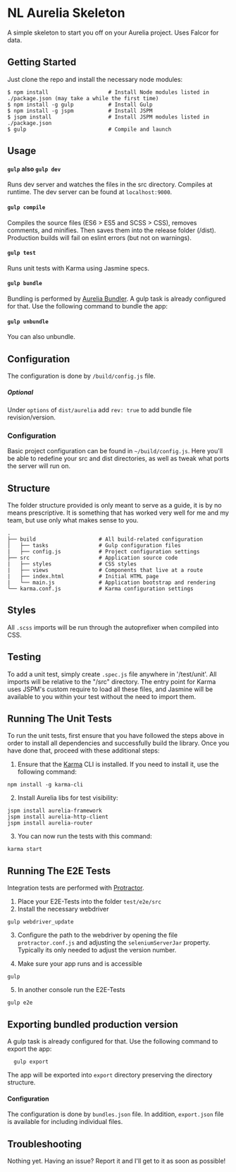 NL Aurelia Skeleton
=======================

A simple skeleton to start you off on your Aurelia project. Uses Falcor for data.

Getting Started
---------------

Just clone the repo and install the necessary node modules:

```shell
$ npm install                   # Install Node modules listed in ./package.json (may take a while the first time)
$ npm install -g gulp           # Install Gulp
$ npm install -g jspm           # Install JSPM
$ jspm install                  # Install JSPM modules listed in ./package.json
$ gulp                          # Compile and launch
```

Usage
-----

#### `gulp` also `gulp dev`
Runs dev server and watches the files in the src directory. Compiles at runtime. The dev server can be found at `localhost:9000`.

#### `gulp compile`
Compiles the source files (ES6 > ES5 and SCSS > CSS), removes comments, and minifies. Then saves them into the release folder (/dist). Production builds will fail on eslint errors (but not on warnings).

#### `gulp test`
Runs unit tests with Karma using Jasmine specs.

#### `gulp bundle`
Bundling is performed by [Aurelia Bundler](http://github.com/aurelia/bundler). A gulp task is already configured for that. Use the following command to bundle the app:

#### `gulp unbundle`
You can also unbundle.

## Configuration
The configuration is done by ```/build/config.js``` file.

##### Optional
Under ```options``` of ```dist/aurelia``` add ```rev: true``` to add bundle file revision/version.

### Configuration

Basic project configuration can be found in `~/build/config.js`. Here you'll be able to redefine your src and dist directories, as well as tweak what ports the server will run on.

Structure
---------

The folder structure provided is only meant to serve as a guide, it is by no means prescriptive. It is something that has worked very well for me and my team, but use only what makes sense to you.

```
.
├── build                    # All build-related configuration
│   ├── tasks                # Gulp configuration files
|   ├── config.js            # Project configuration settings
├── src                      # Application source code
|   ├── styles               # CSS styles
|   ├── views                # Components that live at a route
|   ├── index.html           # Initial HTML page
|   └── main.js              # Application bootstrap and rendering
└── karma.conf.js            # Karma configuration settings
```

Styles
------

All `.scss` imports will be run through the autoprefixer when compiled into CSS.

Testing
-------

To add a unit test, simply create `.spec.js` file anywhere in '/test/unit'. All imports will be relative to the "/src" directory. The entry point for Karma uses JSPM's custom require to load all these files, and Jasmine will be available to you within your test without the need to import them.

## Running The Unit Tests

To run the unit tests, first ensure that you have followed the steps above in order to install all dependencies and successfully build the library. Once you have done that, proceed with these additional steps:

1. Ensure that the [Karma](http://karma-runner.github.io/) CLI is installed. If you need to install it, use the following command:

  ```shell
  npm install -g karma-cli
  ```
2. Install Aurelia libs for test visibility:

```shell
jspm install aurelia-framework
jspm install aurelia-http-client
jspm install aurelia-router
```
3. You can now run the tests with this command:

  ```shell
  karma start
  ```

## Running The E2E Tests
Integration tests are performed with [Protractor](http://angular.github.io/protractor/#/).

1. Place your E2E-Tests into the folder ```test/e2e/src```
2. Install the necessary webdriver

  ```shell
  gulp webdriver_update
  ```

3. Configure the path to the webdriver by opening the file ```protractor.conf.js``` and adjusting the ```seleniumServerJar``` property. Typically its only needed to adjust the version number.

4. Make sure your app runs and is accessible

  ```shell
  gulp
  ```

5. In another console run the E2E-Tests

  ```shell
  gulp e2e
  ```

## Exporting bundled production version
A gulp task is already configured for that. Use the following command to export the app:

  ```shell
    gulp export
  ```
The app will be exported into ```export``` directory preserving the directory structure.
#### Configuration
The configuration is done by ```bundles.json``` file.
In addition, ```export.json``` file is available for including individual files.

Troubleshooting
---------------

Nothing yet. Having an issue? Report it and I'll get to it as soon as possible!
